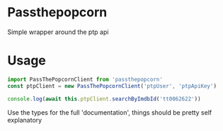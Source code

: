 # Passthepopcorn
Simple wrapper around the ptp api


# Usage
```js
import PassThePopcornClient from 'passthepopcorn'
const ptpClient = new PassThePopcornClient('ptpUser', 'ptpApiKey')

console.log(await this.ptpClient.searchByImdbId('tt0062622'))
```

Use the types for the full 'documentation', things should be pretty self explanatory
